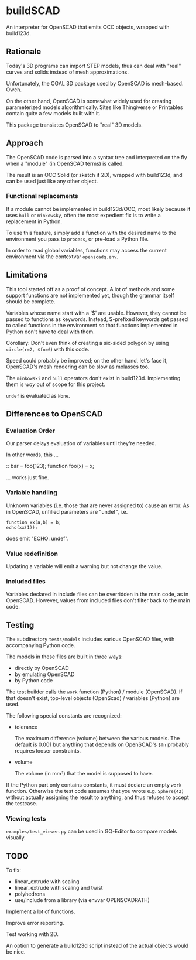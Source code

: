 # buildSCAD

An interpreter for OpenSCAD that emits OCC objects, wrapped with build123d.


## Rationale

Today's 3D programs can import STEP models, thus can deal with "real"
curves and solids instead of mesh approximations.

Unfortunately, the CGAL 3D package used by OpenSCAD is mesh-based. Owch.

On the other hand, OpenSCAD is somewhat widely used for creating
parameterized models algorithmically. Sites like Thingiverse or Printables
contain quite a few models built with it.

This package translates OpenSCAD to "real" 3D models.


## Approach

The OpenSCAD code is parsed into a syntax tree and interpreted on the fly
when a "module" (in OpenSCAD terms) is called.

The result is an OCC Solid (or sketch if 2D), wrapped with build123d,
and can be used just like any other object.


### Functional replacements

If a module cannot be implemented in build123d/OCC, most likely because it
uses ``hull`` or ``minkowsky``, often the most expedient fix is to write a
replacement in Python.

To use this feature, simply add a function with the desired name to the
environment you pass to ``process``, or pre-load a Python file.

In order to read global variables, functions may access the current
environment via the contextvar ``openscadq.env``.

## Limitations

This tool started off as a proof of concept. A lot of methods and some
support functions are not implemented yet, though the grammar itself
should be complete.

Variables whose name start with a '$' are usable. However, they cannot be
passed to functions as keywords. Instead, $-prefixed keywords get passed to
called functions in the environment so that functions implemented in Python
don't have to deal with them.

Corollary: Don't even think of creating a six-sided polygon by using
``circle(r=2, $fn=6``) with this code.

Speed could probably be improved; on the other hand, let's face it,
OpenSCAD's mesh rendering can be slow as molasses too.

The ``minkowski`` and ``hull`` operators don't exist in build123d.
Implementing them is *way* out of scope for this project.

``undef`` is evaluated as ``None``.


## Differences to OpenSCAD

### Evaluation Order

Our parser delays evaluation of variables until they're needed.

In other words, this …

::
	bar = foo(123);
	function foo(x) = x;

… works just fine.


### Variable handling

Unknown variables (i.e. those that are never assigned to) cause an error.
As in OpenSCAD, unfilled parameters are "undef", i.e.

	function xx(a,b) = b;
	echo(xx(1));

does emit "ECHO: undef".


### Value redefinition

Updating a variable will emit a warning but not change the value.


### included files

Variables declared in include files can be overridden in the main code, as in OpenSCAD.
However, values from included files don't filter back to the main code.

## Testing

The subdirectory ``tests/models`` includes various OpenSCAD files, with
accompanying Python code.

The models in these files are built in three ways:

* directly by OpenSCAD
* by emulating OpenSCAD
* by Python code

The test builder calls the ``work`` function (Python) / module (OpenSCAD).
If that doesn't exist, top-level objects (OpenScad) / variables (Python) are used.

The following special constants are recognized:

* tolerance

  The maximum difference (volume) between the various models. The default
  is 0.001 but anything that depends on OpenSCAD's ``$fn`` probably
  requires looser constraints.

* volume

  The volume (in mm³) that the model is supposed to have.

If the Python part only contains constants, it must declare an empty
``work`` function. Otherwise the test code assumes that you wrote e.g.
``Sphere(42)`` without actually assigning the result to anything,
and thus refuses to accept the testcase.

### Viewing tests

``examples/test_viewer.py`` can be used in GQ-Editor to compare models
visually.

## TODO

To fix:
* linear\_extrude with scaling
* linear\_extrude with scaling and twist
* polyhedrons
* use/include from a library (via envvar OPENSCADPATH)

Implement a lot of functions.

Improve error reporting.

Test working with 2D.

An option to generate a build123d script instead of the actual objects would
be nice.
